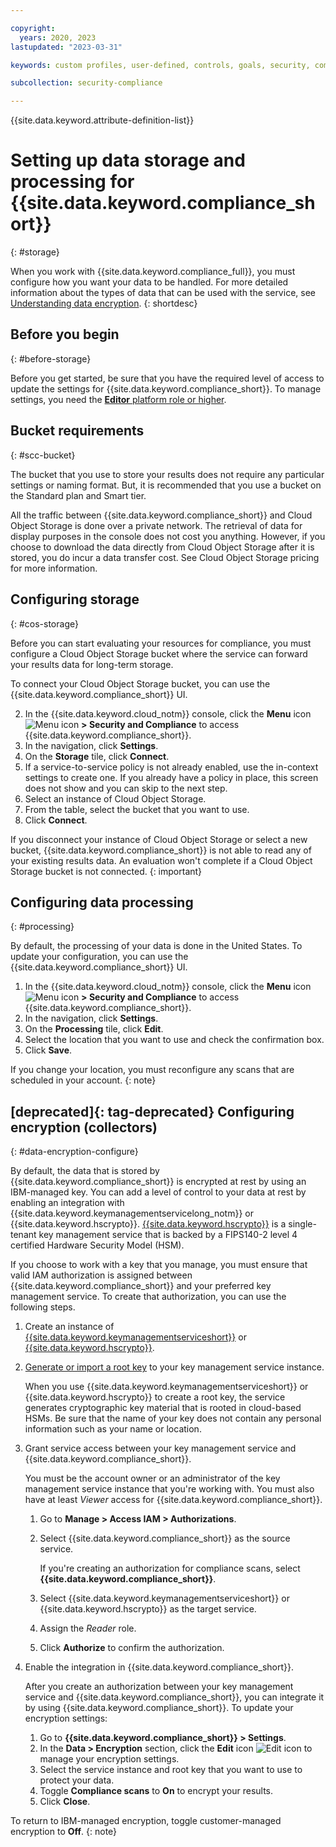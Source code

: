 ```yaml
---

copyright:
  years: 2020, 2023
lastupdated: "2023-03-31"

keywords: custom profiles, user-defined, controls, goals, security, compliance

subcollection: security-compliance

---
```


{{site.data.keyword.attribute-definition-list}}


# Setting up data storage and processing for {{site.data.keyword.compliance_short}}
{: #storage}

When you work with {{site.data.keyword.compliance_full}}, you must configure how you want your data to be handled. For more detailed information about the types of data that can be used with the service, see [Understanding data encryption](/docs/security-compliance?topic=security-compliance-mng-data).
{: shortdesc}

## Before you begin
{: #before-storage}

Before you get started, be sure that you have the required level of access to update the settings for {{site.data.keyword.compliance_short}}. To manage settings, you need the [**Editor** platform role or higher](/docs/security-compliance?topic=security-compliance-access-management).

## Bucket requirements
{: #scc-bucket}

The bucket that you use to store your results does not require any particular settings or naming format. But, it is recommended that you use a bucket on the Standard plan and Smart tier.

All the traffic between {{site.data.keyword.compliance_short}} and Cloud Object Storage is done over a private network. The retrieval of data for display purposes in the console does not cost you anything. However, if you choose to download the data directly from Cloud Object Storage after it is stored, you do incur a data transfer cost. See Cloud Object Storage pricing for more information.


## Configuring storage
{: #cos-storage}

Before you can start evaluating your resources for compliance, you must configure a Cloud Object Storage bucket where the service can forward your results data for long-term storage.

To connect your Cloud Object Storage bucket, you can use the {{site.data.keyword.compliance_short}} UI.

2. In the {{site.data.keyword.cloud_notm}} console, click the **Menu** icon ![Menu icon](../icons/icon_hamburger.svg) **> Security and Compliance** to access {{site.data.keyword.compliance_short}}.
2. In the navigation, click **Settings**.
3. On the **Storage** tile, click **Connect**.
4. If a service-to-service policy is not already enabled, use the in-context settings to create one. If you already have a policy in place, this screen does not show and you can skip to the next step.
5. Select an instance of Cloud Object Storage.
6. From the table, select the bucket that you want to use.
7. Click **Connect**.

If you disconnect your instance of Cloud Object Storage or select a new bucket, {{site.data.keyword.compliance_short}} is not able to read any of your existing results data. An evaluation won't complete if a Cloud Object Storage bucket is not connected.
{: important}



## Configuring data processing
{: #processing}

By default, the processing of your data is done in the United States. To update your configuration, you can use the {{site.data.keyword.compliance_short}} UI.

1. In the {{site.data.keyword.cloud_notm}} console, click the **Menu** icon ![Menu icon](../icons/icon_hamburger.svg) **> Security and Compliance** to access {{site.data.keyword.compliance_short}}.
2. In the navigation, click **Settings**.
3. On the **Processing** tile, click **Edit**.
4. Select the location that you want to use and check the confirmation box.
5. Click **Save**.

If you change your location, you must reconfigure any scans that are scheduled in your account. 
{: note}

## [deprecated]{: tag-deprecated} Configuring encryption (collectors)
{: #data-encryption-configure}

By default, the data that is stored by {{site.data.keyword.compliance_short}} is encrypted at rest by using an IBM-managed key. You can add a level of control to your data at rest by enabling an integration with {{site.data.keyword.keymanagementservicelong_notm}} or {{site.data.keyword.hscrypto}}. [{{site.data.keyword.hscrypto}}](/docs/hs-crypto?topic=hs-crypto-get-started) is a single-tenant key management service that is backed by a FIPS140-2 level 4 certified Hardware Security Model (HSM).

If you choose to work with a key that you manage, you must ensure that valid IAM authorization is assigned between {{site.data.keyword.compliance_short}} and your preferred key management service. To create that authorization, you can use the following steps.

1. Create an instance of [{{site.data.keyword.keymanagementserviceshort}}](/catalog/services/key-protect) or [{{site.data.keyword.hscrypto}}](/catalog/services/hs-crypto).
2. [Generate or import a root key](/docs/key-protect?topic=key-protect-create-root-keys) to your key management service instance.

   When you use {{site.data.keyword.keymanagementserviceshort}} or {{site.data.keyword.hscrypto}} to create a root key, the service generates cryptographic key material that is rooted in cloud-based HSMs. Be sure that the name of your key does not contain any personal information such as your name or location.

3. Grant service access between your key management service and {{site.data.keyword.compliance_short}}.

   You must be the account owner or an administrator of the key management service instance that you're working with. You must also have at least *Viewer* access for {{site.data.keyword.compliance_short}}.

   1. Go to **Manage > Access IAM > Authorizations**.
   2. Select {{site.data.keyword.compliance_short}} as the source service.

      If you're creating an authorization for compliance scans, select **{{site.data.keyword.compliance_short}}**.

   3. Select {{site.data.keyword.keymanagementserviceshort}} or {{site.data.keyword.hscrypto}} as the target service.
   4. Assign the *Reader* role.
   5. Click **Authorize** to confirm the authorization.

4. Enable the integration in {{site.data.keyword.compliance_short}}.

   After you create an authorization between your key management service and {{site.data.keyword.compliance_short}}, you can integrate it by using {{site.data.keyword.compliance_short}}. To update your encryption settings:

   1. Go to **{{site.data.keyword.compliance_short}} > Settings**.
   2. In the **Data > Encryption** section, click the **Edit** icon ![Edit icon](../icons/edit-tagging.svg) to manage your encryption settings.
   3. Select the service instance and root key that you want to use to protect your data.
   4. Toggle **Compliance scans** to **On** to encrypt your results.
   5. Click **Close**.

To return to IBM-managed encryption, toggle customer-managed encryption to **Off**.
{: note}

